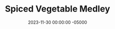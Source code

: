 ---
layout: post
title:  "Spiced Vegetable Medley"
date:   2023-11-30 00:00:00 -05000
categories: 
- Recipes
- Meatless
permalink: /recipes/vegetable-medley
image: /assets/Food/Meatless/Medley/medley-cover.jpg
ing: medley-ing
facts: medley-facts
Prep: 15
Rest: 
Cook: 25
Source1: 
Source2: 
whisk: https://s.samsungfood.com/4VpGN
tags: 
- spinach
- kale
- collard greens
- chopped
- onion
- chili powder
- eggs
- vegetable
- veggoe
- cumin
- hot sauce
- salsa
- lemon
- garlic
Description: I made some variation of this dish all the time. It goes great as a side, but most often I use this in my morning scrambled eggs. It's spicy, warm, comforting, and filling all in one healthy package
Instructions: 
- Heat a pan on medium heat with olive oil. Cut your onions into a small dice, and add to the pan with salt. Cover and cook until they start to turn translucent, about 5 minutes<br><br>

- As the onions cook, cut up the tomatoes. Add to the pan when the onions are translucent. Cover, and cook an additional 5 minutes or so<br><br>

- Add in the seasonings (chili powder, paprika, onion and garlic powder, cumin, lemon pepper, black pepper, and cayenne pepper) and the chopped spinach. Mix together, cover, and cook over medium heat until the spinach is done to your liking, about 10-20 minutes<br><br>

- Add in the seasonings and the chopped spinach. Mix together, cover, and cook over medium heat until the spinach is done to your likeness, about 10-20 minutes<br><br>

- Stir in the salsa, lemon, and garlic. Taste for additional seasonings, and serve. Here I have some of the vegetable medley with chopped up leftover chicken breast<br><br>
- <center><img src="/assets/Food/Meatless/Medley/medley-4.jpg" alt="" class="instruction-image"></center>
---